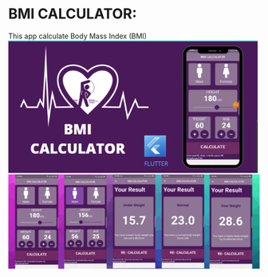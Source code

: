 <h1>BMI CALCULATOR:</h1>
This app calculate Body Mass Index (BMI)



<img src="BMI_CALCULATOR_SCREENSHOTS/pic 1.PNG" width="500" >
<img src="BMI_CALCULATOR_SCREENSHOTS/pic2.png" >

